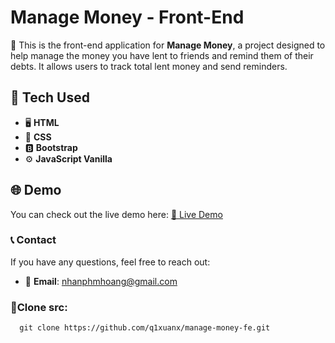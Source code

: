 # Manage Money - Front-End
💼 This is the front-end application for **Manage Money**, a project designed to help manage the money you have lent to friends and remind them of their debts. It allows users to track total lent money and send reminders.
## 🔧 Tech Used
- 🖥️ **HTML**
- 🎨 **CSS**
- 🅱️ **Bootstrap**
- ⚙️ **JavaScript Vanilla**
## 🌐 Demo
You can check out the live demo here: [🔗 Live Demo](https://roaring-pudding-f3daf4.netlify.app/)
### 📞 Contact
If you have any questions, feel free to reach out:
- 📧 **Email**: nhanphmhoang@gmail.com
### 🌟Clone src:
      git clone https://github.com/q1xuanx/manage-money-fe.git
